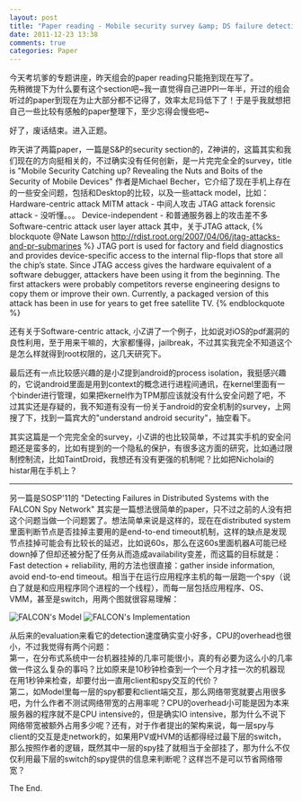 ```yaml
---
layout: post
title: "Paper reading - Mobile security survey &amp; DS failure detection"
date: 2011-12-23 13:38
comments: true
categories: Paper
---
```


今天考坑爹的专题讲座，昨天组会的paper reading只能拖到现在写了。    
先稍微提下为什么要有这个section吧~我一直觉得自己进PPI一年半，开过的组会听过的paper到现在为止大部分都不记得了，效率太尼玛低下了！于是乎我就想把自己一些比较有感触的paper整理下，至少忘得会慢些吧~

好了，废话结束。进入正题。

昨天讲了两篇paper，一篇是S&P的security section的，Z神讲的，这篇其实和我们现在的方向挺相关的，不过确实没有任何创新，是一片完完全全的survey，title is 
        "Mobile Security Catching up? Revealing the Nuts and Boits of the Security of Mobile Devices"
作者是Michael Becher，它介绍了现在手机上存在的一些安全问题，包括和Desktop的比较，以及一些attack model，比如：
        Hardware-centric attack
                MITM attack - 中间人攻击
                JTAG attack
                forensic attack - 没听懂。。。
        Device-independent - 和普通服务器上的攻击差不多
        Software-centric attack
        user layer attack
其中，关于JTAG attack,
{% blockquote @Nate Lawson http://rdist.root.org/2007/04/06/jtag-attacks-and-pr-submarines %}
JTAG port is used for factory and field diagnostics and provides device-specific access to the internal flip-flops that store all the chip’s state.
Since JTAG access gives the hardware equivalent of a software debugger, attackers have been using it from the beginning. The first attackers were probably competitors reverse engineering designs to copy them or improve their own. Currently, a packaged version of this attack has been in use for years to get free satellite TV. 
{% endblockquote %}

还有关于Software-centric attack, 小Z讲了一个例子，比如说对iOS的pdf漏洞的良性利用，至于用来干嘛的，大家都懂得，jailbreak，不过其实我完全不知道这个是怎么样就得到root权限的，这几天研究下。

<!-- more -->

最后还有一点比较感兴趣的是小Z提到android的process isolation，我挺感兴趣的，它说android里面是用到context的概念进行进程间通讯，在kernel里面有一个binder进行管理，如果把kernel作为TPM那应该就没有什么安全问题了吧，不过其实还是存疑的，我不知道有没有一份关于android的安全机制的survey，上网搜了下，找到一篇宾大的"understand android security"，抽空看下。

其实这篇是一个完完全全的survey，小Z讲的也比较简单，不过其实手机的安全问题还是蛮多的，比如有提到的一个隐私的保护，有很多这方面的研究，比如通过限制控制流，比如TaintDroid，我想还有没有更强的机制呢？比如把Nicholai的histar用在手机上？

- - - - - - - 

另一篇是SOSP'11的
        "Detecting Failures in Distributed Systems with the FALCON Spy Network"
其实是一篇想法很简单的paper，只不过之前的人没有把这个问题当做一个问题罢了。想法简单来说是这样的，现在在distributed system里面判断节点是否挂掉主要用的是end-to-end timeout机制，这样的缺点是发现节点挂掉可能会有比较长的延迟，比如说60s，那么在这60s里面机器A可能已经down掉了但却还被分配了任务从而造成availability变差，而这篇的目标就是：
        Fast detection + reliability,
用的方法也很直接：gather inside information, avoid end-to-end timeout。相当于在运行应用程序主机的每一层跑一个spy（说白了就是和应用程序同个进程的一个线程），而每一层包括应用程序、OS、VMM，甚至是switch，用两个图就很容易理解：

![FALCON's Model](http://ytliu.github.com/images/2011-12-23-1.png "FALCON's Model")
![FALCON's Implementation](http://ytliu.github.com/images/2011-12-23-2.png "FALCON's Implementation")

从后来的evaluation来看它的detection速度确实变小好多，CPU的overhead也很小，不过我觉得有两个问题：    
第一，在分布式系统中一台机器挂掉的几率可能很小，真的有必要为这么小的几率做一件这么复杂的事吗？比如原来是10秒钟检查到一个一个月才挂一次的机器现在用1秒钟来检查，却要付出一直用client和spy交互的代价？      
第二，如Model里每一层的spy都要和client端交互，那么网络带宽就要占用很多吧，为什么作者不测试网络带宽的占用率呢？CPU的overhead小可能是因为本来服务器的程序就不是CPU intensive的，但是确实IO intensive，那为什么不说下网络带宽被额外占用多少呢？还有，对于作者提出的架构来说，每一层spy与client的交互是走network的，如果用PV或HVM的话都得经过最下层的switch，那么按照作者的逻辑，既然其中一层的spy挂了就相当于全部挂了，那为什么不仅仅利用最下层的switch的spy提供的信息来判断呢？这样岂不是可以节省网络带宽？

The End.
